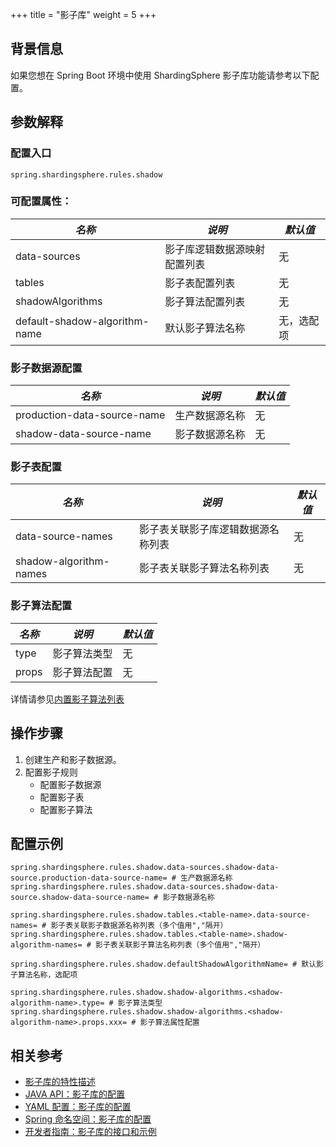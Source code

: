 +++
title = "影子库"
weight = 5
+++

## 背景信息
如果您想在 Spring Boot 环境中使用 ShardingSphere 影子库功能请参考以下配置。

## 参数解释
### 配置入口

```properties
spring.shardingsphere.rules.shadow
```

###  可配置属性：
| *名称*  | *说明*  | *默认值*  |
| ------- | ------ | ----- |
| data-sources | 影子库逻辑数据源映射配置列表 | 无 |
| tables | 影子表配置列表 | 无 |
| shadowAlgorithms | 影子算法配置列表 | 无 |
| default-shadow-algorithm-name | 默认影子算法名称 | 无，选配项 |

### 影子数据源配置
| *名称*                       | *说明*      | *默认值*  |
| --------------------------- | ----------- | ------- |
| production-data-source-name | 生产数据源名称 | 无      |
| shadow-data-source-name     | 影子数据源名称 | 无      |

### 影子表配置
| *名称*  | *说明*  | *默认值*  |
| ------- | ------ | ----- |
| data-source-names | 影子表关联影子库逻辑数据源名称列表 | 无 |
| shadow-algorithm-names | 影子表关联影子算法名称列表 | 无 |

### 影子算法配置
| *名称*  | *说明*  | *默认值*  |
| ------- | ------ | ----- |
| type | 影子算法类型 | 无 |
| props | 影子算法配置 | 无 |

详情请参见[内置影子算法列表](/cn/user-manual/common-config/builtin-algorithm/shadow)

## 操作步骤
1. 创建生产和影子数据源。
2. 配置影子规则
    - 配置影子数据源
    - 配置影子表
    - 配置影子算法

## 配置示例
```properties
spring.shardingsphere.rules.shadow.data-sources.shadow-data-source.production-data-source-name= # 生产数据源名称
spring.shardingsphere.rules.shadow.data-sources.shadow-data-source.shadow-data-source-name= # 影子数据源名称

spring.shardingsphere.rules.shadow.tables.<table-name>.data-source-names= # 影子表关联影子数据源名称列表（多个值用","隔开）
spring.shardingsphere.rules.shadow.tables.<table-name>.shadow-algorithm-names= # 影子表关联影子算法名称列表（多个值用","隔开）

spring.shardingsphere.rules.shadow.defaultShadowAlgorithmName= # 默认影子算法名称，选配项

spring.shardingsphere.rules.shadow.shadow-algorithms.<shadow-algorithm-name>.type= # 影子算法类型
spring.shardingsphere.rules.shadow.shadow-algorithms.<shadow-algorithm-name>.props.xxx= # 影子算法属性配置
```

## 相关参考
- [影子库的特性描述](/cn/features/shadow/)
- [JAVA API：影子库的配置 ](/cn/user-manual/shardingsphere-jdbc/java-api/rules/shadow/)
- [YAML 配置：影子库的配置](/cn/user-manual/shardingsphere-jdbc/yaml-config/rules/shadow/)
- [Spring 命名空间：影子库的配置](/cn/user-manual/shardingsphere-jdbc/spring-namespace/rules/shadow/)
- [开发者指南：影子库的接口和示例](/cn/dev-manual/shadow/)
